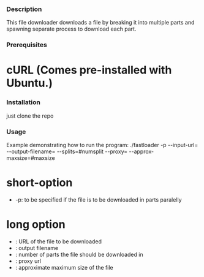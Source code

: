 ### Description ###
This file downloader downloads a file by breaking it into multiple parts and spawning separate process to download each part.

### Prerequisites ###
# cURL            	(Comes pre-installed with Ubuntu.)

### Installation ###
just clone the repo

### Usage ###
Example demonstrating how to run the program:
./fastloader -p --input-url=<inputurl> --output-filename=<outputfilename> --splits=#numsplit --proxy=<proxyurl> --approx-maxsize=#maxsize

# short-option
* -p: to be specified if the file is to be downloaded in parts paralelly
# long option
* <inputurl>:       URL of the file to be downloaded
* <outputfilename>: output filename
* <numsplits>:      number of parts the file should be downloaded in
* <proxyurl>:       proxy url
* <maxsize>:        approximate maximum size of the file
